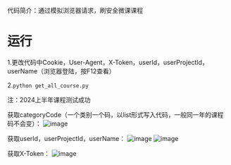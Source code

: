代码简介：通过模拟浏览器请求，刷安全微课课程

# 运行
1.更改代码中Cookie，User-Agent，X-Token，userId，userProjectId，userName（浏览器登陆，按F12查看）

2.`python get_all_course.py`

注：2024上半年课程测试成功

获取categoryCode（一个类别一个码，以list形式写入代码，一般同一年的课程码不会变）：
![image](https://github.com/user-attachments/assets/cbe6f669-2501-465b-adc2-2d80eaeb89e7)


获取userId，userProjectId，userName：
![image](https://github.com/user-attachments/assets/b62e0c40-3e06-4eea-abc9-f724e271855c)
![image](https://github.com/user-attachments/assets/69575c68-ead7-453e-a592-ffd5a05a1bdd)


获取X-Token：
![image](https://github.com/user-attachments/assets/bf83fb75-111b-4b4b-a699-80055bae51fe)



